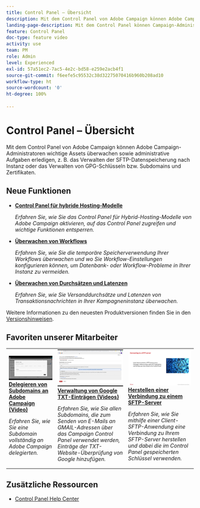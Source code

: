 ```yaml
---
title: Control Panel – Übersicht
description: Mit dem Control Panel von Adobe Campaign können Adobe Campaign-Administratoren wichtige Assets überwachen sowie administrative Aufgaben erledigen, z. B. das Verwalten der SFTP-Datenspeicherung nach Instanz oder das Verwalten von GPG-Schlüsseln bzw. Subdomains und Zertifikaten.
landing-page-description: Mit dem Control Panel können Campaign-Administratoren wichtige Assets überwachen sowie administrative Aufgaben erledigen, z. B. das Verwalten von SFTP-Datenspeicherung, GPG-Schlüsseln oder Subdomains und Zertifikaten.
feature: Control Panel
doc-type: feature video
activity: use
team: PM
role: Admin
level: Experienced
exl-id: 57a51ec2-7ac5-4e2c-bd58-e259e2acb4f1
source-git-commit: f6eefe5c95532c38d32275070416b960b208ad10
workflow-type: ht
source-wordcount: '0'
ht-degree: 100%

---
```


# Control Panel – Übersicht

Mit dem Control Panel von Adobe Campaign können Adobe Campaign-Administratoren wichtige Assets überwachen sowie administrative Aufgaben erledigen, z. B. das Verwalten der SFTP-Datenspeicherung nach Instanz oder das Verwalten von GPG-Schlüsseln bzw. Subdomains und Zertifikaten.

<div id="whats-new-section">

## Neue Funktionen

* **[Control Panel für hybride Hosting-Modelle](/help/control-panel-for-hybrid-hosting-models.md)**

   *Erfahren Sie, wie Sie das Control Panel für Hybrid-Hosting-Modelle von Adobe Campaign aktivieren, auf das Control Panel zugreifen und wichtige Funktionen entsperren.*

* **[Überwachen von Workflows](/help/performance-monitoring/monitor-workflows.md)**

   *Erfahren Sie, wie Sie die temporäre Speicherverwendung Ihrer Workflows überwachen und wo Sie Workflow-Einstellungen konfigurieren können, um Datenbank- oder Workflow-Probleme in Ihrer Instanz zu vermeiden.*

* **[Überwachen von Durchsätzen und Latenzen](/help/performance-monitoring/monitor-throughputs-and-latency.md)**

   *Erfahren Sie, wie Sie Versanddurchsätze und Latenzen von Transaktionsnachrichten in Ihrer Kampagneninstanz überwachen.*

Weitere Informationen zu den neuesten Produktversionen finden Sie in den [Versionshinweisen](https://experienceleague.adobe.com/docs/control-panel/using/release-notes.html?lang=de).

</div>

<div id="recs-overview-body-1"></div>
<div id="recs-overview-body-2"></div>
<div id="recs-overview-body-3"></div>
<div id="recs-overview-body-4"></div>
<div id="recs-overview-body-5"></div>
<div id="recs-overview-body-6"></div>

<div id="staff-picks-section">

## Favoriten unserer Mitarbeiter

<table>
<tr>
  <td>
    <a href="./subdomains-and-certificates/subdomain-delegation.md"> 
      <img alt="Delegieren von Subdomains an Adobe Campaign (Video)" src="./assets/31390.jpg"/>
    </a>
    <div>
      <a href="./subdomains-and-certificates/subdomain-delegation.md">
    <strong>Delegieren von Subdomains an Adobe Campaign (Video)</strong>
    </a>
    </div>
    <p>
    <em>Erfahren Sie, wie Sie eine Subdomain vollständig an Adobe Campaign delegierten.</em>
    <p>
  </td>
   <td>
    <a href="./subdomains-and-certificates/google-txt-record-management.md">
      <img alt="Verwaltung von Google TXT-Einträgen (Videos)" src="./assets/32369.jpg" />
    </a>
    <div>
    <a href="./subdomains-and-certificates/google-txt-record-management.md">
    <strong>Verwaltung von Google TXT-Einträgen (Videos)</strong>
    </a>
    </div>
    <p>
    <em> Erfahren Sie, wie Sie allen Subdomains, die zum Senden von E-Mails an GMAIL-Adressen über das Campaign Control Panel verwendet werden, Einträge der TXT-Website-Überprüfung von Google hinzufügen.</em>
    <p>
  </td>
  <td>
    <a href="./sftp-management/connect-to-sftp-server.md">
      <img alt="Herstellen einer Verbindung zu einem SFTP-Server" src="./assets/27263.jpg" />
    </a>
    <div>
      <a href="./sftp-management/connect-to-sftp-server.md">
    <strong>Herstellen einer Verbindung zu einem SFTP-Server</strong>
    </a>
    </div>
    <p>
    <em>Erfahren Sie, wie Sie mithilfe einer Client-SFTP-Anwendung eine Verbindung zu Ihrem SFTP-Server herstellen und dabei die im Control Panel gespeicherten Schlüssel verwenden. </em>
    <p>
  </td>
</tr>
</table>

</div>

## Zusätzliche Ressourcen

* [Control Panel Help Center](https://experienceleague.adobe.com/docs/control-panel/using/control-panel-home.html?lang=de)
